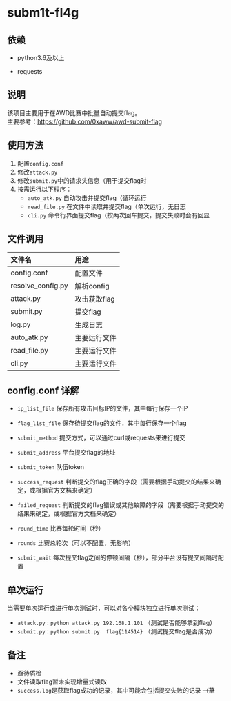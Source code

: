 # subm1t-fl4g


## 依赖

* python3.6及以上

* requests



## 说明

该项目主要用于在AWD比赛中批量自动提交flag。  
主要参考：<https://github.com/0xaww/awd-submit-flag>


## 使用方法

1. 配置`config.conf`
2. 修改`attack.py`
3. 修改`submit.py`中的请求头信息（用于提交flag时
4. 按需运行以下程序：
    * `auto_atk.py` 自动攻击并提交flag（循环运行
    * `read_file.py` 在文件中读取并提交flag（单次运行，无日志
    * `cli.py` 命令行界面提交flag（按两次回车提交，提交失败时会有回显


## 文件调用
|文件名    |用途|
|:---   |:---   |
|config.conf    |配置文件|
|resolve_config.py  |解析config|
|attack.py    |攻击获取flag|
|submit.py  |提交flag|
|log.py |生成日志|
|auto_atk.py   |主要运行文件|
|read_file.py   |主要运行文件|
|cli.py   |主要运行文件|


## config.conf 详解

* `ip_list_file` 保存所有攻击目标IP的文件，其中每行保存一个IP

* `flag_list_file` 保存待提交flag的文件，其中每行保存一个flag

* `submit_method` 提交方式，可以通过curl或requests来进行提交
  
* `submit_address` 平台提交flag的地址

* `submit_token` 队伍token

* `success_request` 判断提交的flag正确的字段（需要根据手动提交的结果来确定，或根据官方文档来确定）

* `failed_request` 判断提交的flag错误或其他故障的字段（需要根据手动提交的结果来确定，或根据官方文档来确定）

* `round_time` 比赛每轮时间（秒）

* `rounds` 比赛总轮次（可以不配置，无影响）

* `submit_wait` 每次提交flag之间的停顿间隔（秒），部分平台设有提交间隔时配置




## 单次运行

当需要单次运行或进行单次测试时，可以对各个模块独立进行单次测试：
* `attack.py` : `python attack.py 192.168.1.101` （测试是否能够拿到flag）
* `submit.py` : `python submit.py  flag{114514}` （测试提交flag是否成功）





## 备注

* 亟待质检
* 文件读取flag暂未实现增量式读取
* `success.log`是获取flag成功的记录，其中可能会包括提交失败的记录 ~~（草~~
